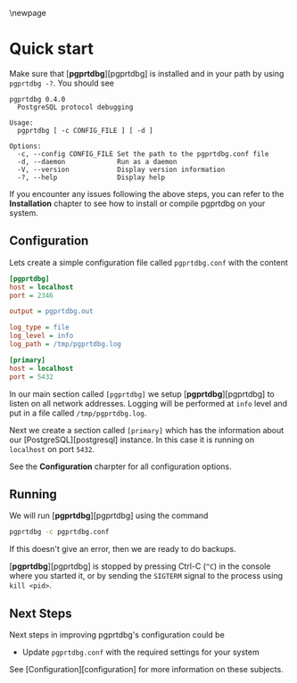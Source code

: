 \newpage

# Quick start

Make sure that [**pgprtdbg**][pgprtdbg] is installed and in your path by using `pgprtdbg -?`. You should see

``` console
pgprtdbg 0.4.0
  PostgreSQL protocol debugging

Usage:
  pgprtdbg [ -c CONFIG_FILE ] [ -d ]

Options:
  -c, --config CONFIG_FILE Set the path to the pgprtdbg.conf file
  -d, --daemon             Run as a daemon
  -V, --version            Display version information
  -?, --help               Display help
```

If you encounter any issues following the above steps, you can refer to the **Installation** chapter to see how to install or compile pgprtdbg on your system.

## Configuration

Lets create a simple configuration file called `pgprtdbg.conf` with the content

``` ini
[pgprtdbg]
host = localhost
port = 2346

output = pgprtdbg.out

log_type = file
log_level = info
log_path = /tmp/pgprtdbg.log

[primary]
host = localhost
port = 5432
```

In our main section called `[pgprtdbg]` we setup [**pgprtdbg**][pgprtdbg] to listen on all network addresses. Logging will be performed at `info` level and put in a file called `/tmp/pgprtdbg.log`.

Next we create a section called `[primary]` which has the information about our [PostgreSQL][postgresql] instance. In this case it is running on `localhost` on port `5432`.

See the **Configuration** charpter for all configuration options.

## Running

We will run [**pgprtdbg**][pgprtdbg] using the command

``` sh
pgprtdbg -c pgprtdbg.conf
```

If this doesn't give an error, then we are ready to do backups.

[**pgprtdbg**][pgprtdbg] is stopped by pressing Ctrl-C (`^C`) in the console where you started it, or by sending the `SIGTERM` signal to the process using `kill <pid>`.

## Next Steps

Next steps in improving pgprtdbg's configuration could be

* Update `pgprtdbg.conf` with the required settings for your system

See [Configuration][configuration] for more information on these subjects.
